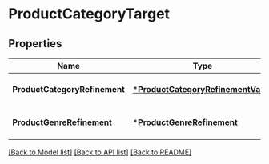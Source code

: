 # ProductCategoryTarget

## Properties
Name | Type | Description | Notes
------------ | ------------- | ------------- | -------------
**ProductCategoryRefinement** | [***ProductCategoryRefinementValue**](ProductCategoryRefinementValue.md) |  | [optional] [default to null]
**ProductGenreRefinement** | [***ProductGenreRefinement**](ProductGenreRefinement.md) |  | [optional] [default to null]

[[Back to Model list]](../README.md#documentation-for-models) [[Back to API list]](../README.md#documentation-for-api-endpoints) [[Back to README]](../README.md)

